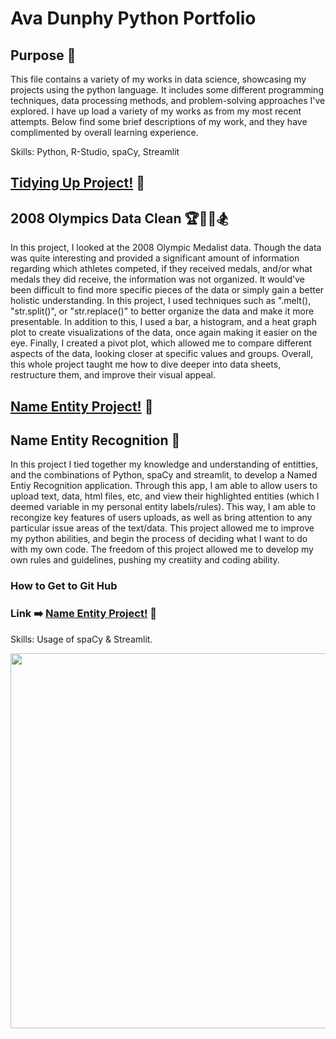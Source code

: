 # Ava Dunphy Python Portfolio 
## Purpose 🔨
This file contains a variety of my works in data science, showcasing my projects using the python language. It includes some different programming techniques, data processing methods, and problem-solving approaches I've explored. I have up load a variety of my works as from my most recent attempts. Below find some brief descriptions of my work, and they have complimented by overall learning experience. 

Skills: Python, R-Studio, spaCy, Streamlit


## [Tidying Up Project!](https://github.com/AvaDunphy/Dunphy-Python-Portfolio/tree/main/Tidy%20Up%20Project) 🧹
## 2008 Olympics Data Clean 🏆🧗‍♀️🏂
In this project, I looked at the 2008 Olympic Medalist data. Though the data was quite interesting and provided a significant amount of information regarding which athletes competed, if they received medals, and/or what medals they did receive, the information was not organized. It would've been difficult to find more specific pieces of the data or simply gain a better holistic understanding. In this project, I used techniques such as ".melt(), "str.split()", or "str.replace()" to better organize the data and make it more presentable. In addition to this, I used a bar, a histogram, and a heat graph plot to create visualizations of the data, once again making it easier on the eye. Finally, I created a pivot plot, which allowed me to compare different aspects of the data, looking closer at specific values and groups. Overall, this whole project taught me how to dive deeper into data sheets, restructure them, and improve their visual appeal. 


## [Name Entity Project!](https://github.com/AvaDunphy/Dunphy-Python-Portfolio/tree/main/NERStreamlitApp) 👋
## Name Entity Recognition 📸
In this project I tied together my knowledge and understanding of entitties, and the combinations of Python, spaCy and streamlit, to develop a Named Entiy Recognition application. Through this app, I am able to allow users to upload text, data, html files, etc, and view their highlighted entities (which I deemed variable in my personal entity labels/rules). This way, I am able to recongize key features of users uploads, as well as bring attention to any particular issue areas of the text/data. This project allowed me to improve my python abilities, and begin the process of deciding what I want to do with my own code. The freedom of this project allowed me to develop my own rules and guidelines, pushing my creatiity and coding ability.

### How to Get to Git Hub 
### Link ➡️ [Name Entity Project!](http://localhost:8501/ ) 👋

Skills: Usage of spaCy & Streamlit. 

<img src="https://raw.githubusercontent.com/yourusername/yourrepo/main/images/input.png" width="600"/>


